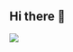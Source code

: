 ## Hi there 👋

<img src="https://skillicons.dev/icons?i=golang,python,javascript,typescript,svelte,react,astro,zig" /> <br /><br />

